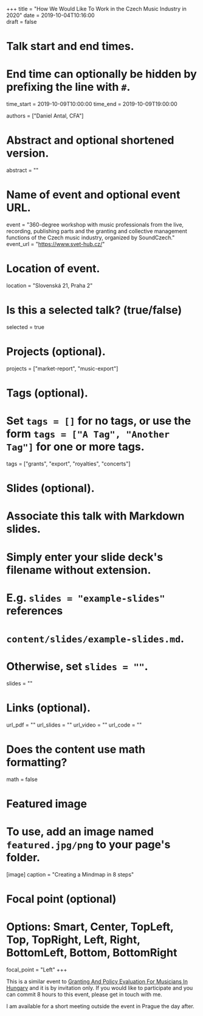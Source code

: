 +++
title = "How We Would Like To Work in the Czech Music Industry in 2020"
date = 2019-10-04T10:16:00  
draft = false

# Talk start and end times.
#   End time can optionally be hidden by prefixing the line with `#`.
time_start = 2019-10-09T10:00:00
time_end = 2019-10-09T19:00:00

authors = ["Daniel Antal, CFA"]

# Abstract and optional shortened version.
abstract = ""

# Name of event and optional event URL.
event = "360-degree workshop with music professionals from the live, recording, publishing parts and the granting and collective management functions of the Czech music industry, organized by SoundCzech."
event_url = "https://www.svet-hub.cz/"

# Location of event.
location = "Slovenská 21, Praha 2"

# Is this a selected talk? (true/false)
selected = true

# Projects (optional).
projects = ["market-report", "music-export"]

# Tags (optional).
#   Set `tags = []` for no tags, or use the form `tags = ["A Tag", "Another Tag"]` for one or more tags.
tags = ["grants", "export", "royalties", "concerts"]

# Slides (optional).
#   Associate this talk with Markdown slides.
#   Simply enter your slide deck's filename without extension.
#   E.g. `slides = "example-slides"` references 
#   `content/slides/example-slides.md`.
#   Otherwise, set `slides = ""`.
slides = ""

# Links (optional).
url_pdf = ""
url_slides = ""
url_video = ""
url_code = ""

# Does the content use math formatting?
math = false

# Featured image
# To use, add an image named `featured.jpg/png` to your page's folder. 
[image]
  caption = "Creating a Mindmap in 8 steps"

  # Focal point (optional)
  # Options: Smart, Center, TopLeft, Top, TopRight, Left, Right, BottomLeft, Bottom, BottomRight
  focal_point = "Left"
+++

This is a similar event to [Granting And Policy Evaluation For Musicians In Hungary](post/2015-11-12_cstp/) and it is by invitation only.  If you would like to participate and you can commit 8 hours to this event, please get in touch with me.  

I am available for a short meeting outside the event in Prague the day after.
